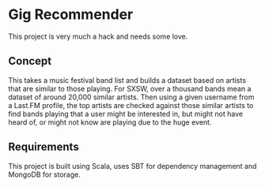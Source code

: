 Gig Recommender
===============

This project is very much a hack and needs some love.

Concept
-------

This takes a music festival band list and builds a dataset based on artists that are similar to those playing.
For SXSW, over a thousand bands mean a dataset of around 20,000 similar artists.  Then using a given username from a
Last.FM profile, the top artists are checked against those similar artists to find bands playing that a user might
be interested in, but might not have heard of, or might not know are playing due to the huge event.

Requirements
------------

This project is built using Scala, uses SBT for dependency management and MongoDB for storage.